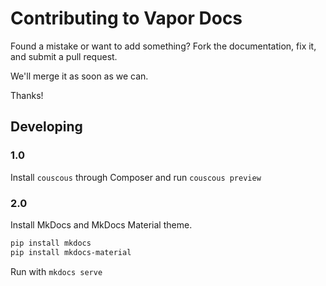 # Contributing to Vapor Docs

Found a mistake or want to add something? Fork the documentation, fix it, and submit a pull request.

We'll merge it as soon as we can.

Thanks!

## Developing

### 1.0

Install `couscous` through Composer and run `couscous preview`

### 2.0

Install MkDocs and MkDocs Material theme.

```sh
pip install mkdocs
pip install mkdocs-material
```

Run with `mkdocs serve`
